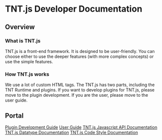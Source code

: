 # TNT.js Developer Documentation

## Overview

### What is TNT.js
TNT.js is a front-end framework. It is designed to be user-friendly. You can choose either to use the deeper features (with more complex concepts) or use the simple features. 

### How TNT.js works
We use a lot of custom HTML tags. The TNT.js has two parts, including the TNT Runtime and plugins. If you want to develop plugins for TNT.js, please move to the plugin development. If you are the user, please move to the user guide.  

## Portal

[Plugin Development Guide](plugin/Overview.md)
[User Guide](user-guide/Overview.md)
[TNT.js Javascript API Documentation](api/Overview.md)
[TNT.js Datatype Documentation](datastype/Overview.md)
[TNT.js Code Style Documentation](style/Overview.md)
